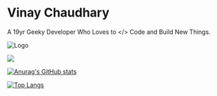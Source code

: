 
# Vinay Chaudhary

A 19yr Geeky Developer Who Loves to </> Code and Build New Things. 

![Logo](https://iandulpa.sirv.com/git.svg)

![](https://komarev.com/ghpvc/?username=vinayofc&color=blueviolet)


[![Anurag's GitHub stats](https://github-readme-stats.vercel.app/api?username=vinayofc)](https://github.com/vinayofc/github-readme-stats)

[![Top Langs](https://github-readme-stats.vercel.app/api/top-langs/?username=vinayofc)](https://github.com/vinayofc/github-readme-stats)
